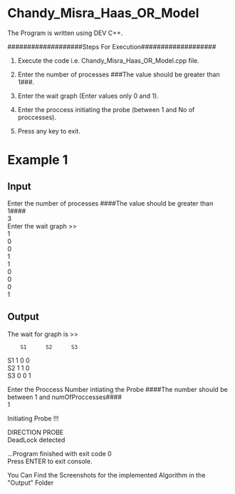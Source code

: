 # Chandy_Misra_Haas_OR_Model

The Program is written using DEV C++.


###################Steps For Execution###################

1. Execute the code i.e. Chandy_Misra_Haas_OR_Model.cpp file.

2. Enter the number of processes ###The value should be greater than 1###.

3. Enter the wait graph (Enter values only 0 and 1).

4. Enter the proccess initiating the probe (between 1 and No of proccesses).

5. Press any key to exit.

# Example 1
## Input

Enter the number of processes ####The value should be greater than 1####                                                                
3                                                                                                                                       
Enter the wait graph >>                                                                                                                 
1                                                                                                                                       
0                                                                                                                                       
0                                                                                                                                       
1                                                                                                                                       
1                                                                                                                                       
0                                                                                                                                       
0                                                                                                                                       
0                                                                                                                                       
1    


## Output
                                                                                                                                        
The wait for graph is >>                                                                                                                
                                                                                                                                        
        S1      S2      S3                                                                                                              
S1      1       0       0                                                                                                               
S2      1       1       0                                                                                                               
S3      0       0       1                                                                                                               
                                                                                                                                        
Enter the Proccess Number intiating the Probe ####The number should be between 1 and numOfProccesses####                                
1                                                                                                                                       
                                                                                                                                        
Initiating Probe !!!                                                                                                                    
                                                                                                                                        
DIRECTION       PROBE                                                                                                                   
DeadLock detected                                                                                                                       
                                                                                                                                        
...Program finished with exit code 0                                                                                                    
Press ENTER to exit console.           



You Can Find the Screenshots for the implemented Algorithm in the "Output" Folder


